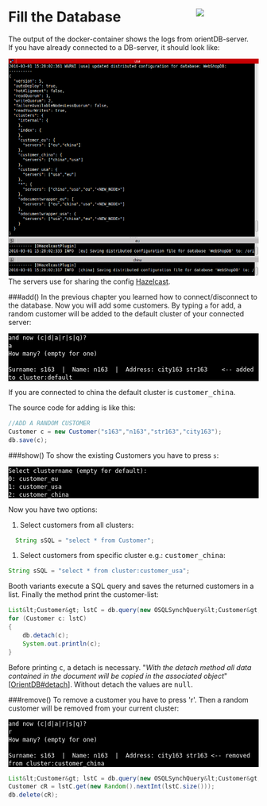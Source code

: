 # Fill the Database<a><img align="right" width="25%" src="https://github.com/pilleatus/orientdb-tutorial-distributed-database/blob/master/gitbook/images/add_customer.png?raw=true"/></a>
The output of the docker-container shows the logs from orientDB-server.  
If you have already connected to a DB-server, it should look like:  

![](./images/server_output_1.png)
The servers use for sharing the config [Hazelcast](https://hazelcast.com/).

###add()
In the previous chapter you learned how to connect/disconnect to the database. Now you will add some customers. By typing `a` for add, a random customer will be added to the default cluster of your connected server:
<pre style="background-color:black; color:white"><code>and now (c|d|a|r|s|q)?
a
How many? (empty for one)

Surname: s163  |  Name: n163  |  Address: city163 str163    &lt;-- added to cluster:default
</code></pre>

If you are connected to china the default cluster is <TT>customer_china</TT>. 

The source code for adding is like this:
```java
//ADD A RANDOM CUSTOMER
Customer c = new Customer("s163","n163","str163","city163");
db.save(c);	
```

###show()
To show the existing Customers you have to press `s`:

<pre style="background-color:black; color:white"><code>Select clustername (empty for default):
0: customer_eu
1: customer_usa
2: customer_china
</code></pre>

Now you have two options:

1. Select customers from all clusters:
  ```java
    String sSQL = "select * from Customer";
  ```
1. Select customers from specific cluster e.g.: <TT>customer_china</TT>:

  ```java
  String sSQL = "select * from cluster:customer_usa";
  ```

Booth variants execute a SQL query and saves the returned customers in a list. Finally the method print the customer-list: 

```java
List&lt;Customer&gt; lstC = db.query(new OSQLSynchQuery&lt;Customer&gt;(sSQL));
for (Customer c: lstC) 
{
    db.detach(c);
    System.out.println(c);
}
```
  
Before printing <tt>c</tt>, a detach is necessary. "*With the detach method all data contained in the document will be copied in the associated object*"[[OrientDB#detach](http://orientdb.com/docs/last/Object-Database.html#detach)]. Without detach the values are <tt>null</tt>.

###remove()
To remove a customer you have to press 'r'. Then a random customer will be removed from your current cluster:

<pre style="background-color:black; color:white"><code>and now (c|d|a|r|s|q)?
r
How many? (empty for one)

Surname: s163  |  Name: n163  |  Address: city163 str163 &lt-- removed from cluster:customer_china
</code></pre>

```java
List&lt;Customer&gt; lstC = db.query(new OSQLSynchQuery&lt;Customer&gt;("select * from cluster:customer_china"));
Customer cR = lstC.get(new Random().nextInt(lstC.size()));
db.delete(cR);
```



